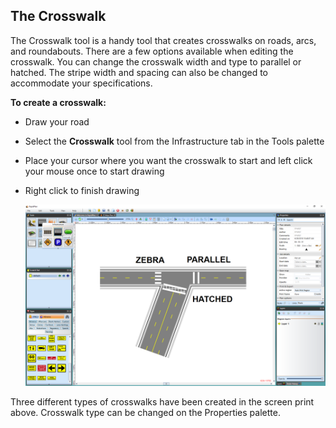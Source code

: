 ## The Crosswalk 

The Crosswalk tool is a handy tool that creates crosswalks on roads, arcs, and roundabouts. There are a few options available when editing the crosswalk. You can change the crosswalk width and type to parallel or hatched. The stripe width and spacing can also be changed to accommodate your specifications.

**To create a crosswalk:**

 - Draw your road
 - Select the **Crosswalk** tool from the Infrastructure tab in the Tools palette
 - Place your cursor where you want the crosswalk to start and left click your mouse once to start drawing 
 - Right click to finish drawing

    ![Crosswalks](./assets/Crosswalks.png)

Three different types of crosswalks have been created in the screen print above. Crosswalk type can be changed on the Properties palette.